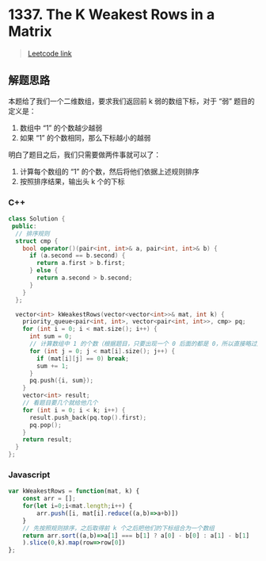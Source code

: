# 1337. The K Weakest Rows in a Matrix

> [Leetcode link](https://leetcode.com/problems/the-k-weakest-rows-in-a-matrix/)



## 解题思路

本题给了我们一个二维数组，要求我们返回前 k 弱的数组下标，对于 “弱” 题目的定义是：

1. 数组中 “1” 的个数越少越弱
2. 如果 “1” 的个数相同，那么下标越小的越弱

明白了题目之后，我们只需要做两件事就可以了：

1. 计算每个数组的 “1” 的个数，然后将他们依据上述规则排序
2. 按照排序结果，输出头 k 个的下标

### C++

```cpp
class Solution {
 public:
  // 排序规则
  struct cmp {
    bool operator()(pair<int, int>& a, pair<int, int>& b) {
      if (a.second == b.second) {
        return a.first > b.first;
      } else {
        return a.second > b.second;
      }
    }
  };

  vector<int> kWeakestRows(vector<vector<int>>& mat, int k) {
    priority_queue<pair<int, int>, vector<pair<int, int>>, cmp> pq;
    for (int i = 0; i < mat.size(); i++) {
      int sum = 0;
      // 计算数组中 1 的个数（根据题目，只要出现一个 0 后面的都是 0，所以直接略过）
      for (int j = 0; j < mat[i].size(); j++) {
        if (mat[i][j] == 0) break;
        sum += 1;
      }
      pq.push({i, sum});
    }
    vector<int> result;
    // 看题目要几个就给他几个
    for (int i = 0; i < k; i++) {
      result.push_back(pq.top().first);
      pq.pop();
    }
    return result;
  }
};
```



### Javascript

```js
var kWeakestRows = function(mat, k) {
    const arr = [];
    for(let i=0;i<mat.length;i++) {
        arr.push([i, mat[i].reduce((a,b)=>a+b)])
    }
  	// 先按照规则排序，之后取得前 k 个之后把他们的下标组合为一个数组
    return arr.sort((a,b)=>a[1] === b[1] ? a[0] - b[0] : a[1] - b[1]
    ).slice(0,k).map(row=>row[0])
};
```

